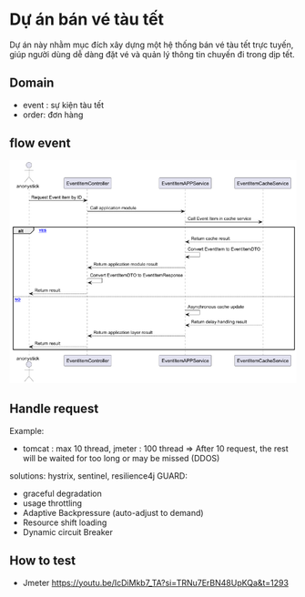 # Dự án bán vé tàu tết

Dự án này nhằm mục đích xây dựng một hệ thống bán vé tàu tết trực tuyến, giúp người dùng dễ dàng đặt vé và quản lý thông tin chuyến đi trong dịp tết.

## Domain
- event : sự kiện tàu tết 
- order: đơn hàng

## flow event

![getEventItemUML](./uml/getEventItemUML.png)

## Handle request
Example:

- tomcat : max 10 thread, jmeter : 100 thread
=> After 10 request, the rest will be waited for too long or may be missed (DDOS)

solutions: hystrix, sentinel, resilience4j
GUARD:
- graceful degradation
- usage throttling
- Adaptive Backpressure (auto-adjust to demand) 
- Resource shift loading
- Dynamic circuit Breaker

## How to test
- Jmeter
  https://youtu.be/IcDiMkb7_TA?si=TRNu7ErBN48UpKQa&t=1293